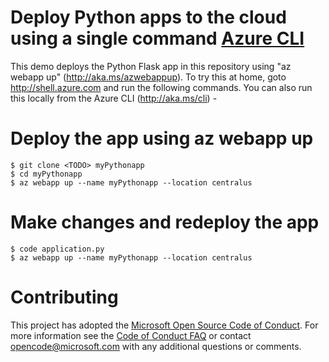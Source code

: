 # Deploy Python apps to the cloud using a single command [Azure CLI](http://aka.ms/cli)
This demo deploys the Python Flask app in this repository using "az webapp up" (http://aka.ms/azwebappup). To try this at home, goto http://shell.azure.com and run the following commands. You can also run this locally from the Azure CLI (http://aka.ms/cli) -  
# Deploy the app using az webapp up  
    $ git clone <TODO> myPythonapp
    $ cd myPythonapp
    $ az webapp up --name myPythonapp --location centralus
# Make changes and redeploy the app
    $ code application.py 
    $ az webapp up --name myPythonapp --location centralus   

# Contributing
This project has adopted the [Microsoft Open Source Code of Conduct](https://opensource.microsoft.com/codeofconduct/). For more information see the [Code of Conduct FAQ](https://opensource.microsoft.com/codeofconduct/faq/) or contact [opencode@microsoft.com](mailto:opencode@microsoft.com) with any additional questions or comments.
